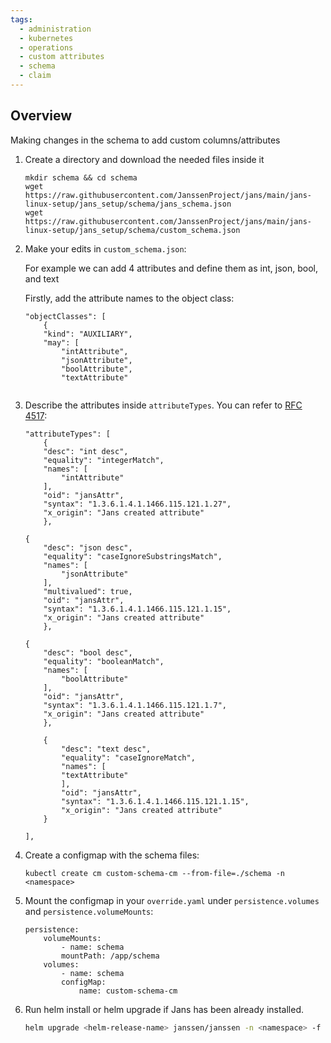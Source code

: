 ```yaml
---
tags:
  - administration
  - kubernetes
  - operations
  - custom attributes
  - schema
  - claim
---
```



## Overview
Making changes in the schema to add custom columns/attributes

1.  Create a directory and download the needed files inside it

    ```
    mkdir schema && cd schema
    wget https://raw.githubusercontent.com/JanssenProject/jans/main/jans-linux-setup/jans_setup/schema/jans_schema.json
    wget https://raw.githubusercontent.com/JanssenProject/jans/main/jans-linux-setup/jans_setup/schema/custom_schema.json
    ```

1.  Make your edits in `custom_schema.json`:

    For example we can add 4 attributes and define them as int, json, bool, and text

    Firstly, add the attribute names to the object class:
    ```
    "objectClasses": [
        {
        "kind": "AUXILIARY",
        "may": [
            "intAttribute",
            "jsonAttribute",
            "boolAttribute",
            "textAttribute"
        
    ```

1.  Describe the attributes inside `attributeTypes`. You can refer to [RFC 4517](https://datatracker.ietf.org/doc/html/rfc4517):

    ```
    "attributeTypes": [
        {
        "desc": "int desc",
        "equality": "integerMatch",
        "names": [
            "intAttribute"
        ],
        "oid": "jansAttr",
        "syntax": "1.3.6.1.4.1.1466.115.121.1.27",
        "x_origin": "Jans created attribute"
        },

    {
        "desc": "json desc",
        "equality": "caseIgnoreSubstringsMatch",
        "names": [
            "jsonAttribute"
        ],
        "multivalued": true,
        "oid": "jansAttr",
        "syntax": "1.3.6.1.4.1.1466.115.121.1.15",
        "x_origin": "Jans created attribute"
        },

    {
        "desc": "bool desc",
        "equality": "booleanMatch",
        "names": [
            "boolAttribute"
        ],
        "oid": "jansAttr",
        "syntax": "1.3.6.1.4.1.1466.115.121.1.7",
        "x_origin": "Jans created attribute"
        },

        {
            "desc": "text desc",
            "equality": "caseIgnoreMatch",
            "names": [
            "textAttribute"
            ],
            "oid": "jansAttr",
            "syntax": "1.3.6.1.4.1.1466.115.121.1.15",
            "x_origin": "Jans created attribute"
        }

    ],
    ```



1.  Create a configmap with the schema files:  

    `kubectl create cm custom-schema-cm --from-file=./schema -n <namespace>`


1.  Mount the configmap in your `override.yaml` under `persistence.volumes` and `persistence.volumeMounts`:

    ```
    persistence:
        volumeMounts:
            - name: schema
            mountPath: /app/schema
        volumes:
            - name: schema
            configMap:
                name: custom-schema-cm 
    ```

1.  Run helm install or helm upgrade if Jans has been already installed.

    ```bash
    helm upgrade <helm-release-name> janssen/janssen -n <namespace> -f override.yaml --version=1.0.x
    ```